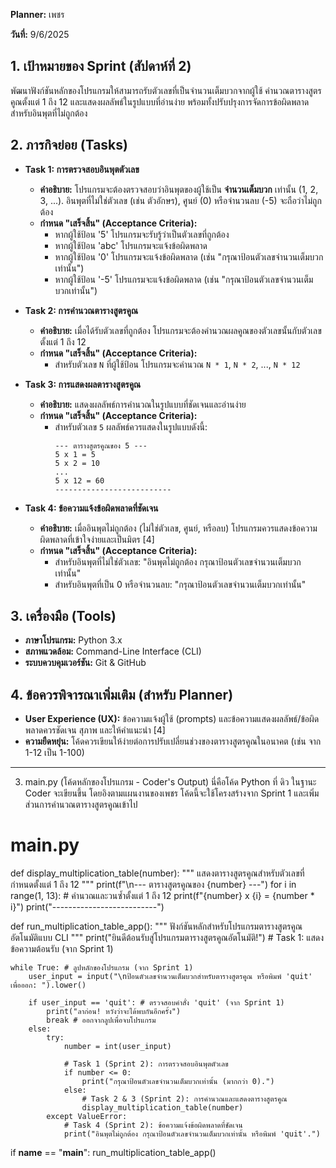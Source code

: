 **Planner:** เพชร

**วันที่:** 9/6/2025

## 1. เป้าหมายของ Sprint (สัปดาห์ที่ 2)

พัฒนาฟังก์ชันหลักของโปรแกรมให้สามารถรับตัวเลขที่เป็นจำนวนเต็มบวกจากผู้ใช้ คำนวณตารางสูตรคูณตั้งแต่ 1 ถึง 12 และแสดงผลลัพธ์ในรูปแบบที่อ่านง่าย พร้อมทั้งปรับปรุงการจัดการข้อผิดพลาดสำหรับอินพุตที่ไม่ถูกต้อง

## 2. ภารกิจย่อย (Tasks)

*   **Task 1: การตรวจสอบอินพุตตัวเลข**
    *   **คำอธิบาย:** โปรแกรมจะต้องตรวจสอบว่าอินพุตของผู้ใช้เป็น **จำนวนเต็มบวก** เท่านั้น (1, 2, 3, ...). อินพุตที่ไม่ใช่ตัวเลข (เช่น ตัวอักษร), ศูนย์ (0) หรือจำนวนลบ (-5) จะถือว่าไม่ถูกต้อง
    *   **กำหนด "เสร็จสิ้น" (Acceptance Criteria):**
        *   หากผู้ใช้ป้อน '5' โปรแกรมจะรับรู้ว่าเป็นตัวเลขที่ถูกต้อง
        *   หากผู้ใช้ป้อน 'abc' โปรแกรมจะแจ้งข้อผิดพลาด
        *   หากผู้ใช้ป้อน '0' โปรแกรมจะแจ้งข้อผิดพลาด (เช่น "กรุณาป้อนตัวเลขจำนวนเต็มบวกเท่านั้น")
        *   หากผู้ใช้ป้อน '-5' โปรแกรมจะแจ้งข้อผิดพลาด (เช่น "กรุณาป้อนตัวเลขจำนวนเต็มบวกเท่านั้น")

*   **Task 2: การคำนวณตารางสูตรคูณ**
    *   **คำอธิบาย:** เมื่อได้รับตัวเลขที่ถูกต้อง โปรแกรมจะต้องคำนวณผลคูณของตัวเลขนั้นกับตัวเลขตั้งแต่ 1 ถึง 12
    *   **กำหนด "เสร็จสิ้น" (Acceptance Criteria):**
        *   สำหรับตัวเลข `N` ที่ผู้ใช้ป้อน โปรแกรมจะคำนวณ `N * 1`, `N * 2`, ..., `N * 12`

*   **Task 3: การแสดงผลตารางสูตรคูณ**
    *   **คำอธิบาย:** แสดงผลลัพธ์การคำนวณในรูปแบบที่ชัดเจนและอ่านง่าย
    *   **กำหนด "เสร็จสิ้น" (Acceptance Criteria):**
        *   สำหรับตัวเลข `5` ผลลัพธ์ควรแสดงในรูปแบบดังนี้:
            ```
            --- ตารางสูตรคูณของ 5 ---
            5 x 1 = 5
            5 x 2 = 10
            ...
            5 x 12 = 60
            --------------------------
            ```

*   **Task 4: ข้อความแจ้งข้อผิดพลาดที่ชัดเจน**
    *   **คำอธิบาย:** เมื่ออินพุตไม่ถูกต้อง (ไม่ใช่ตัวเลข, ศูนย์, หรือลบ) โปรแกรมควรแสดงข้อความผิดพลาดที่เข้าใจง่ายและเป็นมิตร [4]
    *   **กำหนด "เสร็จสิ้น" (Acceptance Criteria):**
        *   สำหรับอินพุตที่ไม่ใช่ตัวเลข: "อินพุตไม่ถูกต้อง กรุณาป้อนตัวเลขจำนวนเต็มบวกเท่านั้น"
        *   สำหรับอินพุตที่เป็น 0 หรือจำนวนลบ: "กรุณาป้อนตัวเลขจำนวนเต็มบวกเท่านั้น"

## 3. เครื่องมือ (Tools)

*   **ภาษาโปรแกรม:** Python 3.x
*   **สภาพแวดล้อม:** Command-Line Interface (CLI)
*   **ระบบควบคุมเวอร์ชัน:** Git & GitHub

## 4. ข้อควรพิจารณาเพิ่มเติม (สำหรับ Planner)

*   **User Experience (UX):** ข้อความแจ้งผู้ใช้ (prompts) และข้อความแสดงผลลัพธ์/ข้อผิดพลาดควรชัดเจน สุภาพ และให้คำแนะนำ [4]
*   **ความยืดหยุ่น:** โค้ดควรเขียนให้ง่ายต่อการปรับเปลี่ยนช่วงของตารางสูตรคูณในอนาคต (เช่น จาก 1-12 เป็น 1-100)

---
3. main.py (โค้ดหลักของโปรแกรม - Coder's Output)
นี่คือโค้ด Python ที่ ดิว ในฐานะ Coder จะเขียนขึ้น โดยอิงตามแผนงานของเพชร โค้ดนี้จะใช้โครงสร้างจาก Sprint 1 และเพิ่มส่วนการคำนวณตารางสูตรคูณเข้าไป
# main.py

def display_multiplication_table(number):
    """
    แสดงตารางสูตรคูณสำหรับตัวเลขที่กำหนดตั้งแต่ 1 ถึง 12
    """
    print(f"\n--- ตารางสูตรคูณของ {number} ---")
    for i in range(1, 13): # คำนวณและวนซ้ำตั้งแต่ 1 ถึง 12
        print(f"{number} x {i} = {number * i}")
    print("--------------------------")

def run_multiplication_table_app():
    """
    ฟังก์ชันหลักสำหรับโปรแกรมตารางสูตรคูณอัตโนมัติแบบ CLI
    """
    print("ยินดีต้อนรับสู่โปรแกรมตารางสูตรคูณอัตโนมัติ!") # Task 1: แสดงข้อความต้อนรับ (จาก Sprint 1)

    while True: # ลูปหลักของโปรแกรม (จาก Sprint 1)
        user_input = input("\nป้อนตัวเลขจำนวนเต็มบวกสำหรับตารางสูตรคูณ หรือพิมพ์ 'quit' เพื่อออก: ").lower()

        if user_input == 'quit': # ตรวจสอบคำสั่ง 'quit' (จาก Sprint 1)
            print("ลาก่อน! หวังว่าจะได้พบกันอีกครั้ง")
            break # ออกจากลูปเพื่อจบโปรแกรม
        else:
            try:
                number = int(user_input)
                
                # Task 1 (Sprint 2): การตรวจสอบอินพุตตัวเลข
                if number <= 0:
                    print("กรุณาป้อนตัวเลขจำนวนเต็มบวกเท่านั้น (มากกว่า 0).")
                else:
                    # Task 2 & 3 (Sprint 2): การคำนวณและแสดงตารางสูตรคูณ
                    display_multiplication_table(number)
            except ValueError:
                # Task 4 (Sprint 2): ข้อความแจ้งข้อผิดพลาดที่ชัดเจน
                print("อินพุตไม่ถูกต้อง กรุณาป้อนตัวเลขจำนวนเต็มบวกเท่านั้น หรือพิมพ์ 'quit'.")

if __name__ == "__main__":
    run_multiplication_table_app()

